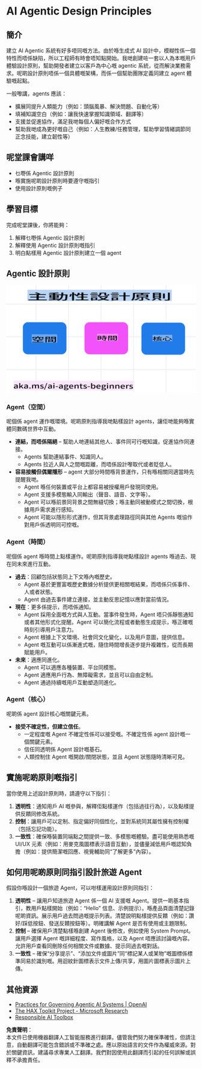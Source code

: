 # AI Agentic Design Principles

## 簡介

建立 AI Agentic 系統有好多唔同嘅方法。由於喺生成式 AI 設計中，模糊性係一個特性而唔係缺陷，所以工程師有時會唔知點開始。我哋創建咗一套以人為本嘅用戶體驗設計原則，幫助開發者建立以客戶為中心嘅 agentic 系統，從而解決業務需求。呢啲設計原則唔係一個具體嘅架構，而係一個幫助團隊定義同建立 agent 體驗嘅起點。

一般嚟講，agents 應該：

- 擴展同提升人類能力（例如：頭腦風暴、解決問題、自動化等）
- 填補知識空白（例如：讓我快速掌握知識領域、翻譯等）
- 支援並促進協作，滿足我哋每個人偏好嘅合作方式
- 幫助我哋成為更好嘅自己（例如：人生教練/任務管理，幫助學習情緒調節同正念技能，建立韌性等）

## 呢堂課會講咩

- 乜嘢係 Agentic 設計原則
- 喺實施呢啲設計原則時要遵守嘅指引
- 使用設計原則嘅例子

## 學習目標

完成呢堂課後，你將能夠：

1. 解釋乜嘢係 Agentic 設計原則
2. 解釋使用 Agentic 設計原則嘅指引
3. 明白點樣用 Agentic 設計原則建立一個 agent

## Agentic 設計原則

![Agentic Design Principles](../../../translated_images/agentic-design-principles.9f32a64bb6e2aa5a1bdffb70111aa724058bc248b1a3dd3c6661344015604cff.hk.png?WT.mc_id=academic-105485-koreyst)

### Agent（空間）

呢個係 agent 運作嘅環境。呢啲原則指導我哋點樣設計 agents，讓佢哋能夠喺實體同數碼世界中互動。

- **連結，而唔係隔絕** – 幫助人哋連結其他人、事件同可行嘅知識，促進協作同連接。
  - Agents 幫助連結事件、知識同人。
  - Agents 拉近人與人之間嘅距離，而唔係設計嚟取代或者貶低人。
- **容易接觸但偶爾隱形** – agent 大部分時間喺背景運作，只有喺相關同適當時先提醒我哋。
  - Agent 喺任何裝置或平台上都容易被授權用戶發現同使用。
  - Agent 支援多模態輸入同輸出（聲音、語音、文字等）。
  - Agent 可以喺前景同背景之間無縫切換；喺主動同被動模式之間切換，根據用戶需求進行感知。
  - Agent 可能以隱形形式運作，但其背景處理路徑同與其他 Agents 嘅協作對用戶係透明同可控嘅。

### Agent（時間）

呢個係 agent 喺時間上點樣運作。呢啲原則指導我哋點樣設計 agents 喺過去、現在同未來進行互動。

- **過去**：回顧包括狀態同上下文喺內嘅歷史。
  - Agent 基於更豐富嘅歷史數據分析提供更相關嘅結果，而唔係只係事件、人或者狀態。
  - Agent 由過去事件建立連接，並主動反思記憶以應對當前情況。
- **現在**：更多係提示，而唔係通知。
  - Agent 採用全面嘅方式與人互動。當事件發生時，Agent 唔只係靜態通知或者其他形式化提醒。Agent 可以簡化流程或者動態生成提示，喺正確嘅時刻引導用戶注意力。
  - Agent 根據上下文環境、社會同文化變化，以及用戶意圖，提供信息。
  - Agent 嘅互動可以係漸進式嘅，隨住時間增長逐步提升複雜性，從而長期賦能用戶。
- **未來**：適應同進化。
  - Agent 可以適應各種裝置、平台同模態。
  - Agent 適應用戶行為、無障礙需求，並且可以自由定制。
  - Agent 通過持續嘅用戶互動塑造同進化。

### Agent（核心）

呢啲係 agent 設計核心嘅關鍵元素。

- **接受不確定性，但建立信任**。
  - 一定程度嘅 Agent 不確定性係可以接受嘅。不確定性係 agent 設計嘅一個關鍵元素。
  - 信任同透明係 Agent 設計嘅基石。
  - 人類控制住 Agent 嘅開啟/關閉狀態，並且 Agent 狀態隨時清晰可見。

## 實施呢啲原則嘅指引

當你使用上述設計原則時，請遵守以下指引：

1. **透明性**：通知用戶 AI 嘅參與，解釋佢點樣運作（包括過往行為），以及點樣提供反饋同修改系統。
2. **控制**：讓用戶可以定制、指定偏好同個性化，並對系統同其屬性擁有控制權（包括忘記功能）。
3. **一致性**：確保喺裝置同端點之間提供一致、多模態嘅體驗。盡可能使用熟悉嘅 UI/UX 元素（例如：用麥克風圖標表示語音互動），並儘量減低用戶嘅認知負擔（例如：提供簡潔嘅回應、視覺輔助同“了解更多”內容）。

## 如何用呢啲原則同指引設計旅遊 Agent

假設你喺設計一個旅遊 Agent，可以咁樣運用設計原則同指引：

1. **透明性** – 讓用戶知道旅遊 Agent 係一個 AI 支援嘅 Agent。提供一啲基本指引，教用戶點樣開始（例如：“Hello” 信息、示例提示）。喺產品頁面清楚記錄呢啲資訊。展示用戶過去問過嘅提示列表。清楚說明點樣提供反饋（例如：讚好/踩低按鈕、發送反饋按鈕等）。明確講解 Agent 是否有使用或主題限制。
2. **控制** – 確保用戶清楚點樣喺創建 Agent 後修改，例如使用 System Prompt。讓用戶選擇 Agent 嘅詳細程度、寫作風格，以及 Agent 唔應該討論嘅內容。允許用戶查看同刪除任何相關文件或數據、提示同過去嘅對話。
3. **一致性** – 確保“分享提示”、“添加文件或圖片”同“標記某人或某物”嘅圖標係標準同易於識別嘅。用迴紋針圖標表示文件上傳/共享，用圖片圖標表示圖片上傳。

## 其他資源
- [Practices for Governing Agentic AI Systems | OpenAI](https://openai.com)
- [The HAX Toolkit Project - Microsoft Research](https://microsoft.com)
- [Responsible AI Toolbox](https://responsibleaitoolbox.ai)

**免責聲明**：  
本文件已使用機器翻譯人工智能服務進行翻譯。儘管我們努力確保準確性，但請注意，自動翻譯可能包含錯誤或不準確之處。應以原始語言的文件作為權威來源。對於關鍵資訊，建議尋求專業人工翻譯。我們對因使用此翻譯而引起的任何誤解或誤釋不承擔責任。